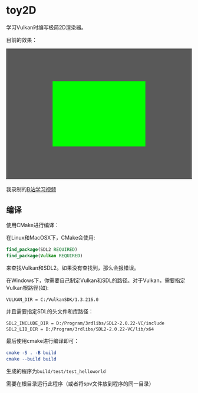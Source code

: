 # toy2D

学习Vulkan时编写极简2D渲染器。

目前的效果：

![snapshot](./snapshot/snapshot.png)

我录制的[B站学习视频](https://www.bilibili.com/video/BV1R44y1M7e2?share_source=copy_web)

## 编译

使用CMake进行编译：

在Linux和MacOSX下，CMake会使用:


```cmake
find_package(SDL2 REQUIRED)
find_package(Vulkan REQUIRED)
```

来查找Vulkan和SDL2。如果没有查找到，那么会报错误。

在Windows下，你需要自己制定Vulkan和SDL的路径。对于Vulkan，需要指定Vulkan根路径(如):

```text
VULKAN_DIR = C:/VulkanSDK/1.3.216.0
```

并且需要指定SDL的头文件和库路径：

```text
SDL2_INCLUDE_DIR = D:/Program/3rdlibs/SDL2-2.0.22-VC/include
SDL2_LIB_DIR = D:/Program/3rdlibs/SDL2-2.0.22-VC/lib/x64
```

最后使用cmake进行编译即可：

```cmake
cmake -S . -B build
cmake --build build
```

生成的程序为`build/test/test_helloworld`


需要在根目录运行此程序（或者将spv文件放到程序的同一目录）
